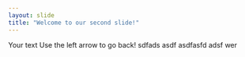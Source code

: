 ```yaml
---
layout: slide
title: "Welcome to our second slide!"
---
```

Your text
Use the left arrow to go back!
sdfads
asdf
asdfasfd
adsf
wer
